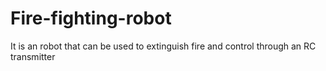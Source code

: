# Fire-fighting-robot
It is an robot that can be used to extinguish fire and control through an RC transmitter
